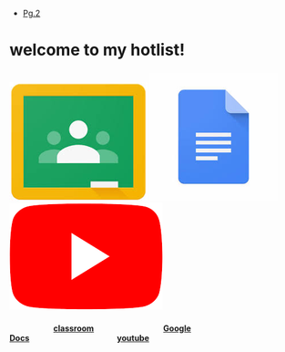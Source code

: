<head>
<nav>
  <ul>
    <li><a href="page2.md">Pg.2</a></li>
  </ul>
</nav>
<body><h1>
welcome to my hotlist!
</h1>
<h3>
<img src="download.jpg"> <img src="download-1.jpg"> <img src="Youtube.png">
</h3>
<h4>&ensp;&ensp;&ensp;&ensp;&ensp;&ensp;&ensp;&ensp;&ensp;&ensp;&ensp;<a href="https://classroom.google.com/u/0/h">classroom</a>&ensp;&ensp;&ensp;&ensp;&ensp;&ensp;&ensp;&ensp;&ensp;&ensp;&ensp;&ensp;&ensp;&ensp;&ensp;&ensp;&nbsp;&nbsp;&nbsp;<a href="https://docs.google.com/document/u/0/?tgif=d">Google Docs</a>&ensp;&ensp;&ensp;&ensp;&emsp;&emsp;&emsp;&emsp;&emsp;&emsp;&emsp;&emsp;&emsp;<a href="https://www.youtube.com/">youtube</a>
</h4>
</body>
